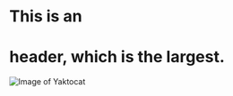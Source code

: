  # This is an <h1> header, which is the largest.

![Image of Yaktocat](https://octodex.github.com/images/yaktocat.png)
